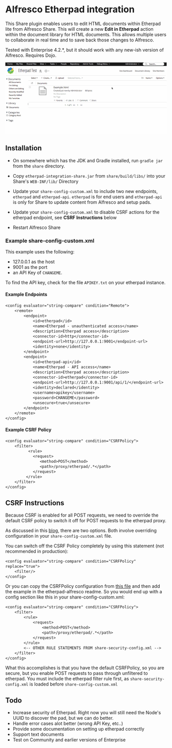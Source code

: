 # Alfresco Etherpad integration

This Share plugin enables users to edit HTML documents within Etherpad lite from Alfresco Share.  This will create a new **Edit in Etherpad** action within the document library for HTML documents.  This allows multiple users to collaborate in real time and to save back those changes to Alfresco.

Tested with Enterprise 4.2.*, but it should work with any new-ish version of Alfresco.  Requires Dojo.

![image](etherpad-alfresco.gif)

## Installation

* On somewhere which has the JDK and Gradle installed, run `gradle jar` from the `share` directory.

* Copy `etherpad-integration-share.jar` from `share/build/libs/` into your Share's `WEB-INF/lib/` Directory

* Update your `share-config-custom.xml` to include two new endpoints, `etherpad` and `etherpad-api`.  `etherpad` is for end users and `etherpad-api` is only for Share to update content from Alfresco and setup pads.

* Update your `share-config-custom.xml` to disable CSRF actions for the etherpad endpoint, see **CSRF Instructions** below

* Restart Alfresco Share

### Example share-config-custom.xml

This example uses the following:

* 127.0.0.1 as the host
* 9001 as the port 
* an API Key of `CHANGEME`.  

To find the API key, check for the file `APIKEY.txt` on your etherpad instance.

#### Example Endpoints

```
<config evaluator="string-compare" condition="Remote">
	<remote>
		<endpoint>
			<id>etherpad</id>
			<name>Etherpad - unauthenticated access</name>
			<description>Etherpad access</description>
			<connector-id>http</connector-id>
			<endpoint-url>http://127.0.0.1:9001</endpoint-url>
			<identity>none</identity>
		</endpoint>
		<endpoint>
			<id>etherpad-api</id>
			<name>Etherpad - API access</name>
			<description>Etherpad access</description>
			<connector-id>etherpad</connector-id>
			<endpoint-url>http://127.0.0.1:9001/api/1/</endpoint-url>
			<identity>declared</identity>
			<username>apikey</username>
			<password>CHANGEME</password>
			<unsecure>true</unsecure>
		</endpoint>
	</remote>
</config>
```

#### Example CSRF Policy
```
<config evaluator="string-compare" condition="CSRFPolicy">
	<filter>
		  <rule>
            <request>
               <method>POST</method>
               <path>/proxy/etherpad/.*</path>
            </request>
         </rule>
	</filter>
</config>
```

## CSRF Instructions

Because CSRF is enabled for all POST requests, we need to override the default CSRF policy to switch it off for POST requests to the etherpad proxy.

As discussed in this [blog](http://blogs.alfresco.com/wp/ewinlof/2013/03/11/introducing-the-new-csrf-filter-in-alfresco-share/), there are two options. Both involve overriding configuration in your `share-config-custom.xml` file.

You can switch off the CSRF Policy completely by using this statement (not recommended in production):

```
<config evaluator="string-compare" condition="CSRFPolicy" replace="true">
	<filter/>
</config>
```


Or you can copy the CSRFPolicy configuration from [this file](https://svn.alfresco.com/repos/alfresco-open-mirror/alfresco/HEAD/root/projects/slingshot/config/alfresco/share-security-config.xml) and then add the example in the etherpad-alfresco readme. So you would end up with a config section like this in your share-config-custom.xml:

```
<config evaluator="string-compare" condition="CSRFPolicy">
	<filter>
		<rule>
			<request>
				<method>POST</method>
				<path>/proxy/etherpad/.*</path>
			</request>
		</rule>
		<-- OTHER RULE STATEMENTS FROM share-security-config.xml -->
	</filter>
</config>
```

What this accomplishes is that you have the default CSRFPolicy, so you are secure, but you enable POST requests to pass through unfiltered to etherpad.  You must include the etherpad filter rule first, as `share-security-config.xml` is loaded before `share-config-custom.xml`



## Todo

* Increase security of Etherpad.  Right now you will still need the Node's UUID to discover the pad, but we can do better.
* Handle error cases alot better (wrong API Key, etc..)
* Provide some documentation on setting up etherpad correctly
* Support text documents
* Test on Community and earlier versions of Enterprise